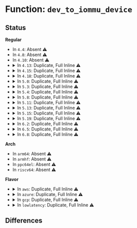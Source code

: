 # Function: <code>dev_to_iommu_device</code>

## Status
<b>Regular</b>
<ul>
<li>
In <code>4.4</code>: Absent ⚠️
</li>
<li>
In <code>4.8</code>: Absent ⚠️
</li>
<li>
In <code>4.10</code>: Absent ⚠️
</li>
<li>
<details>
<summary>In <code>4.13</code>: Duplicate, Full Inline ⚠️</summary>

**Collision:** Static Duplication

**Inline:** Full

**Transformation:** False

**Instances:**

```
In drivers/iommu/amd_iommu_init.c (0)
Location: include/linux/iommu.h:268
Inline: True
```
```
In drivers/iommu/intel-iommu.c (0)
Location: include/linux/iommu.h:268
Inline: True
```
</details>
</li>
<li>
<details>
<summary>In <code>4.15</code>: Duplicate, Full Inline ⚠️</summary>

**Collision:** Static Duplication

**Inline:** Full

**Transformation:** False

**Instances:**

```
In drivers/iommu/amd_iommu_init.c (0)
Location: include/linux/iommu.h:277
Inline: True
```
```
In drivers/iommu/intel-iommu.c (ffffffff81635312)
Location: include/linux/iommu.h:277
Inline: True
Inline callers:
  - drivers/iommu/intel-iommu.c:intel_iommu_show_ndoms_used
```
</details>
</li>
<li>
<details>
<summary>In <code>4.18</code>: Duplicate, Full Inline ⚠️</summary>

**Collision:** Static Duplication

**Inline:** Full

**Transformation:** False

**Instances:**

```
In drivers/iommu/amd_iommu_init.c (ffffffff8166bc55)
Location: include/linux/iommu.h:277
Inline: True
Inline callers:
  - drivers/iommu/amd_iommu_init.c:amd_iommu_show_features
  - drivers/iommu/amd_iommu_init.c:amd_iommu_show_cap
```
```
In drivers/iommu/intel-iommu.c (ffffffff816708e5)
Location: include/linux/iommu.h:277
Inline: True
Inline callers:
  - drivers/iommu/intel-iommu.c:intel_iommu_show_ndoms_used
  - drivers/iommu/intel-iommu.c:intel_iommu_show_ndoms
  - drivers/iommu/intel-iommu.c:intel_iommu_show_ecap
  - drivers/iommu/intel-iommu.c:intel_iommu_show_cap
  - drivers/iommu/intel-iommu.c:intel_iommu_show_address
  - drivers/iommu/intel-iommu.c:intel_iommu_show_version
```
</details>
</li>
<li>
<details>
<summary>In <code>5.0</code>: Duplicate, Full Inline ⚠️</summary>

**Collision:** Static Duplication

**Inline:** Full

**Transformation:** False

**Instances:**

```
In drivers/iommu/amd_iommu_init.c (ffffffff8168a3a5)
Location: include/linux/iommu.h:268
Inline: True
Inline callers:
  - drivers/iommu/amd_iommu_init.c:amd_iommu_show_features
  - drivers/iommu/amd_iommu_init.c:amd_iommu_show_cap
```
```
In drivers/iommu/intel-iommu.c (ffffffff8168ec85)
Location: include/linux/iommu.h:268
Inline: True
Inline callers:
  - drivers/iommu/intel-iommu.c:intel_iommu_show_ndoms_used
  - drivers/iommu/intel-iommu.c:intel_iommu_show_ndoms
  - drivers/iommu/intel-iommu.c:intel_iommu_show_ecap
  - drivers/iommu/intel-iommu.c:intel_iommu_show_cap
  - drivers/iommu/intel-iommu.c:intel_iommu_show_address
  - drivers/iommu/intel-iommu.c:intel_iommu_show_version
```
</details>
</li>
<li>
<details>
<summary>In <code>5.3</code>: Duplicate, Full Inline ⚠️</summary>

**Collision:** Static Duplication

**Inline:** Full

**Transformation:** False

**Instances:**

```
In drivers/iommu/amd_iommu_init.c (ffffffff816c1d55)
Location: include/linux/iommu.h:376
Inline: True
Inline callers:
  - drivers/iommu/amd_iommu_init.c:amd_iommu_show_features
  - drivers/iommu/amd_iommu_init.c:amd_iommu_show_cap
```
```
In drivers/iommu/intel-iommu.c (ffffffff816c61b5)
Location: include/linux/iommu.h:376
Inline: True
Inline callers:
  - drivers/iommu/intel-iommu.c:intel_iommu_show_ndoms_used
  - drivers/iommu/intel-iommu.c:intel_iommu_show_ndoms
  - drivers/iommu/intel-iommu.c:intel_iommu_show_ecap
  - drivers/iommu/intel-iommu.c:intel_iommu_show_cap
  - drivers/iommu/intel-iommu.c:intel_iommu_show_address
  - drivers/iommu/intel-iommu.c:intel_iommu_show_version
```
</details>
</li>
<li>
<details>
<summary>In <code>5.4</code>: Duplicate, Full Inline ⚠️</summary>

**Collision:** Static Duplication

**Inline:** Full

**Transformation:** False

**Instances:**

```
In drivers/iommu/amd_iommu_init.c (ffffffff816e4c75)
Location: include/linux/iommu.h:391
Inline: True
Inline callers:
  - drivers/iommu/amd_iommu_init.c:amd_iommu_show_features
  - drivers/iommu/amd_iommu_init.c:amd_iommu_show_cap
```
```
In drivers/iommu/intel-iommu.c (ffffffff816e91e5)
Location: include/linux/iommu.h:391
Inline: True
Inline callers:
  - drivers/iommu/intel-iommu.c:intel_iommu_show_ndoms_used
  - drivers/iommu/intel-iommu.c:intel_iommu_show_ndoms
  - drivers/iommu/intel-iommu.c:intel_iommu_show_ecap
  - drivers/iommu/intel-iommu.c:intel_iommu_show_cap
  - drivers/iommu/intel-iommu.c:intel_iommu_show_address
  - drivers/iommu/intel-iommu.c:intel_iommu_show_version
```
</details>
</li>
<li>
<details>
<summary>In <code>5.8</code>: Duplicate, Full Inline ⚠️</summary>

**Collision:** Static Duplication

**Inline:** Full

**Transformation:** False

**Instances:**

```
In drivers/iommu/amd/init.c (ffffffff8179ad25)
Location: include/linux/iommu.h:403
Inline: True
Inline callers:
  - drivers/iommu/amd/init.c:amd_iommu_show_features
  - drivers/iommu/amd/init.c:amd_iommu_show_cap
```
```
In drivers/iommu/intel/iommu.c (ffffffff817a01f5)
Location: include/linux/iommu.h:403
Inline: True
Inline callers:
  - drivers/iommu/intel/iommu.c:intel_iommu_show_ndoms_used
  - drivers/iommu/intel/iommu.c:intel_iommu_show_ndoms
  - drivers/iommu/intel/iommu.c:intel_iommu_show_ecap
  - drivers/iommu/intel/iommu.c:intel_iommu_show_cap
  - drivers/iommu/intel/iommu.c:intel_iommu_show_address
  - drivers/iommu/intel/iommu.c:intel_iommu_show_version
```
</details>
</li>
<li>
<details>
<summary>In <code>5.11</code>: Duplicate, Full Inline ⚠️</summary>

**Collision:** Static Duplication

**Inline:** Full

**Transformation:** False

**Instances:**

```
In drivers/iommu/amd/init.c (ffffffff817a9048)
Location: include/linux/iommu.h:399
Inline: True
Inline callers:
  - drivers/iommu/amd/init.c:amd_iommu_show_features
  - drivers/iommu/amd/init.c:amd_iommu_show_cap
```
```
In drivers/iommu/intel/iommu.c (ffffffff817adcf5)
Location: include/linux/iommu.h:399
Inline: True
Inline callers:
  - drivers/iommu/intel/iommu.c:intel_iommu_show_ndoms_used
  - drivers/iommu/intel/iommu.c:intel_iommu_show_ndoms
  - drivers/iommu/intel/iommu.c:intel_iommu_show_ecap
  - drivers/iommu/intel/iommu.c:intel_iommu_show_cap
  - drivers/iommu/intel/iommu.c:intel_iommu_show_address
  - drivers/iommu/intel/iommu.c:intel_iommu_show_version
```
</details>
</li>
<li>
<details>
<summary>In <code>5.13</code>: Duplicate, Full Inline ⚠️</summary>

**Collision:** Static Duplication

**Inline:** Full

**Transformation:** False

**Instances:**

```
In drivers/iommu/amd/init.c (ffffffff8178ad38)
Location: include/linux/iommu.h:366
Inline: True
Inline callers:
  - drivers/iommu/amd/init.c:amd_iommu_show_features
  - drivers/iommu/amd/init.c:amd_iommu_show_cap
```
```
In drivers/iommu/intel/iommu.c (ffffffff81790705)
Location: include/linux/iommu.h:366
Inline: True
Inline callers:
  - drivers/iommu/intel/iommu.c:intel_iommu_show_ndoms_used
  - drivers/iommu/intel/iommu.c:intel_iommu_show_ndoms
  - drivers/iommu/intel/iommu.c:intel_iommu_show_ecap
  - drivers/iommu/intel/iommu.c:intel_iommu_show_cap
  - drivers/iommu/intel/iommu.c:intel_iommu_show_address
  - drivers/iommu/intel/iommu.c:intel_iommu_show_version
```
</details>
</li>
<li>
<details>
<summary>In <code>5.15</code>: Duplicate, Full Inline ⚠️</summary>

**Collision:** Static Duplication

**Inline:** Full

**Transformation:** False

**Instances:**

```
In drivers/iommu/amd/init.c (ffffffff81811dd8)
Location: include/linux/iommu.h:393
Inline: True
Inline callers:
  - drivers/iommu/amd/init.c:amd_iommu_show_features
  - drivers/iommu/amd/init.c:amd_iommu_show_cap
```
```
In drivers/iommu/intel/iommu.c (ffffffff81818005)
Location: include/linux/iommu.h:393
Inline: True
Inline callers:
  - drivers/iommu/intel/iommu.c:domains_used_show
  - drivers/iommu/intel/iommu.c:domains_supported_show
  - drivers/iommu/intel/iommu.c:ecap_show
  - drivers/iommu/intel/iommu.c:cap_show
  - drivers/iommu/intel/iommu.c:address_show
  - drivers/iommu/intel/iommu.c:version_show
```
</details>
</li>
<li>
<details>
<summary>In <code>5.19</code>: Duplicate, Full Inline ⚠️</summary>

**Collision:** Static Duplication

**Inline:** Full

**Transformation:** False

**Instances:**

```
In drivers/iommu/amd/init.c (ffffffff81952c38)
Location: include/linux/iommu.h:391
Inline: True
Inline callers:
  - drivers/iommu/amd/init.c:amd_iommu_show_features
  - drivers/iommu/amd/init.c:amd_iommu_show_cap
```
```
In drivers/iommu/intel/iommu.c (ffffffff81959125)
Location: include/linux/iommu.h:391
Inline: True
Inline callers:
  - drivers/iommu/intel/iommu.c:domains_used_show
  - drivers/iommu/intel/iommu.c:domains_supported_show
  - drivers/iommu/intel/iommu.c:ecap_show
  - drivers/iommu/intel/iommu.c:cap_show
  - drivers/iommu/intel/iommu.c:address_show
  - drivers/iommu/intel/iommu.c:version_show
```
</details>
</li>
<li>
<details>
<summary>In <code>6.2</code>: Duplicate, Full Inline ⚠️</summary>

**Collision:** Static Duplication

**Inline:** Full

**Transformation:** False

**Instances:**

```
In drivers/iommu/amd/init.c (ffffffff81ab8168)
Location: include/linux/iommu.h:433
Inline: True
Inline callers:
  - drivers/iommu/amd/init.c:amd_iommu_show_features
  - drivers/iommu/amd/init.c:amd_iommu_show_cap
```
```
In drivers/iommu/intel/iommu.c (ffffffff81ac0255)
Location: include/linux/iommu.h:433
Inline: True
Inline callers:
  - drivers/iommu/intel/iommu.c:domains_used_show
  - drivers/iommu/intel/iommu.c:domains_supported_show
  - drivers/iommu/intel/iommu.c:ecap_show
  - drivers/iommu/intel/iommu.c:cap_show
  - drivers/iommu/intel/iommu.c:address_show
  - drivers/iommu/intel/iommu.c:version_show
```
</details>
</li>
<li>
<details>
<summary>In <code>6.5</code>: Duplicate, Full Inline ⚠️</summary>

**Collision:** Static Duplication

**Inline:** Full

**Transformation:** False

**Instances:**

```
In drivers/iommu/amd/init.c (ffffffff81b04818)
Location: include/linux/iommu.h:440
Inline: True
Inline callers:
  - drivers/iommu/amd/init.c:amd_iommu_show_features
  - drivers/iommu/amd/init.c:amd_iommu_show_cap
```
```
In drivers/iommu/intel/iommu.c (ffffffff81b0cb05)
Location: include/linux/iommu.h:440
Inline: True
Inline callers:
  - drivers/iommu/intel/iommu.c:domains_used_show
  - drivers/iommu/intel/iommu.c:domains_supported_show
  - drivers/iommu/intel/iommu.c:ecap_show
  - drivers/iommu/intel/iommu.c:cap_show
  - drivers/iommu/intel/iommu.c:address_show
  - drivers/iommu/intel/iommu.c:version_show
```
</details>
</li>
<li>
<details>
<summary>In <code>6.8</code>: Duplicate, Full Inline ⚠️</summary>

**Collision:** Static Duplication

**Inline:** Full

**Transformation:** False

**Instances:**

```
In drivers/iommu/amd/init.c (ffffffff81b58448)
Location: include/linux/iommu.h:652
Inline: True
Inline callers:
  - drivers/iommu/amd/init.c:amd_iommu_show_cap
```
```
In drivers/iommu/intel/iommu.c (ffffffff81b612b5)
Location: include/linux/iommu.h:652
Inline: True
Inline callers:
  - drivers/iommu/intel/iommu.c:domains_used_show
  - drivers/iommu/intel/iommu.c:domains_supported_show
  - drivers/iommu/intel/iommu.c:ecap_show
  - drivers/iommu/intel/iommu.c:cap_show
  - drivers/iommu/intel/iommu.c:address_show
  - drivers/iommu/intel/iommu.c:version_show
```
</details>
</li>
</ul>
<b>Arch</b>
<ul>
<li>
In <code>arm64</code>: Absent ⚠️
</li>
<li>
In <code>armhf</code>: Absent ⚠️
</li>
<li>
In <code>ppc64el</code>: Absent ⚠️
</li>
<li>
In <code>riscv64</code>: Absent ⚠️
</li>
</ul>
<b>Flavor</b>
<ul>
<li>
<details>
<summary>In <code>aws</code>: Duplicate, Full Inline ⚠️</summary>

**Collision:** Static Duplication

**Inline:** Full

**Transformation:** False

**Instances:**

```
In drivers/iommu/amd_iommu_init.c (ffffffff816aa755)
Location: include/linux/iommu.h:391
Inline: True
Inline callers:
  - drivers/iommu/amd_iommu_init.c:amd_iommu_show_features
  - drivers/iommu/amd_iommu_init.c:amd_iommu_show_cap
```
```
In drivers/iommu/intel-iommu.c (ffffffff816aecc5)
Location: include/linux/iommu.h:391
Inline: True
Inline callers:
  - drivers/iommu/intel-iommu.c:intel_iommu_show_ndoms_used
  - drivers/iommu/intel-iommu.c:intel_iommu_show_ndoms
  - drivers/iommu/intel-iommu.c:intel_iommu_show_ecap
  - drivers/iommu/intel-iommu.c:intel_iommu_show_cap
  - drivers/iommu/intel-iommu.c:intel_iommu_show_address
  - drivers/iommu/intel-iommu.c:intel_iommu_show_version
```
</details>
</li>
<li>
<details>
<summary>In <code>azure</code>: Duplicate, Full Inline ⚠️</summary>

**Collision:** Static Duplication

**Inline:** Full

**Transformation:** False

**Instances:**

```
In drivers/iommu/amd_iommu_init.c (ffffffff81687f45)
Location: include/linux/iommu.h:391
Inline: True
Inline callers:
  - drivers/iommu/amd_iommu_init.c:amd_iommu_show_features
  - drivers/iommu/amd_iommu_init.c:amd_iommu_show_cap
```
```
In drivers/iommu/intel-iommu.c (ffffffff8168c625)
Location: include/linux/iommu.h:391
Inline: True
Inline callers:
  - drivers/iommu/intel-iommu.c:intel_iommu_show_ndoms_used
  - drivers/iommu/intel-iommu.c:intel_iommu_show_ndoms
  - drivers/iommu/intel-iommu.c:intel_iommu_show_ecap
  - drivers/iommu/intel-iommu.c:intel_iommu_show_cap
  - drivers/iommu/intel-iommu.c:intel_iommu_show_address
  - drivers/iommu/intel-iommu.c:intel_iommu_show_version
```
</details>
</li>
<li>
<details>
<summary>In <code>gcp</code>: Duplicate, Full Inline ⚠️</summary>

**Collision:** Static Duplication

**Inline:** Full

**Transformation:** False

**Instances:**

```
In drivers/iommu/amd_iommu_init.c (ffffffff816d8935)
Location: include/linux/iommu.h:391
Inline: True
Inline callers:
  - drivers/iommu/amd_iommu_init.c:amd_iommu_show_features
  - drivers/iommu/amd_iommu_init.c:amd_iommu_show_cap
```
```
In drivers/iommu/intel-iommu.c (ffffffff816dcea5)
Location: include/linux/iommu.h:391
Inline: True
Inline callers:
  - drivers/iommu/intel-iommu.c:intel_iommu_show_ndoms_used
  - drivers/iommu/intel-iommu.c:intel_iommu_show_ndoms
  - drivers/iommu/intel-iommu.c:intel_iommu_show_ecap
  - drivers/iommu/intel-iommu.c:intel_iommu_show_cap
  - drivers/iommu/intel-iommu.c:intel_iommu_show_address
  - drivers/iommu/intel-iommu.c:intel_iommu_show_version
```
</details>
</li>
<li>
<details>
<summary>In <code>lowlatency</code>: Duplicate, Full Inline ⚠️</summary>

**Collision:** Static Duplication

**Inline:** Full

**Transformation:** False

**Instances:**

```
In drivers/iommu/amd_iommu_init.c (ffffffff816f2ee5)
Location: include/linux/iommu.h:391
Inline: True
Inline callers:
  - drivers/iommu/amd_iommu_init.c:amd_iommu_show_features
  - drivers/iommu/amd_iommu_init.c:amd_iommu_show_cap
```
```
In drivers/iommu/intel-iommu.c (ffffffff816f74e5)
Location: include/linux/iommu.h:391
Inline: True
Inline callers:
  - drivers/iommu/intel-iommu.c:intel_iommu_show_ndoms_used
  - drivers/iommu/intel-iommu.c:intel_iommu_show_ndoms
  - drivers/iommu/intel-iommu.c:intel_iommu_show_ecap
  - drivers/iommu/intel-iommu.c:intel_iommu_show_cap
  - drivers/iommu/intel-iommu.c:intel_iommu_show_address
  - drivers/iommu/intel-iommu.c:intel_iommu_show_version
```
</details>
</li>
</ul>

## Differences
